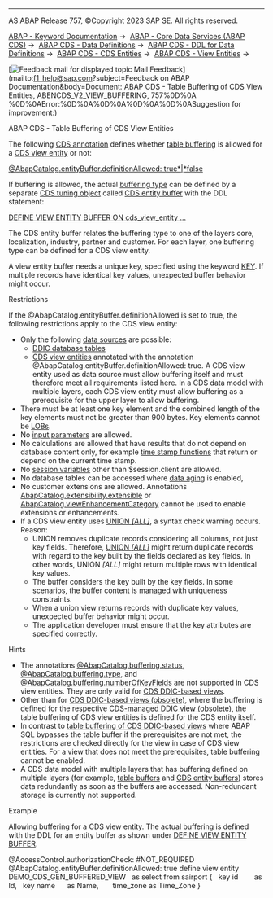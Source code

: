   

* * *

AS ABAP Release 757, ©Copyright 2023 SAP SE. All rights reserved.

[ABAP - Keyword Documentation](javascript:call_link\('abenabap.htm'\)) →  [ABAP - Core Data Services (ABAP CDS)](javascript:call_link\('abencds.htm'\)) →  [ABAP CDS - Data Definitions](javascript:call_link\('abencds_entities.htm'\)) →  [ABAP CDS - DDL for Data Definitions](javascript:call_link\('abencds_f1_ddl_syntax.htm'\)) →  [ABAP CDS - CDS Entities](javascript:call_link\('abencds_view_entity.htm'\)) →  [ABAP CDS - View Entities](javascript:call_link\('abencds_v2_views.htm'\)) → 

 [![](Mail.gif?object=Mail.gif&sap-language=EN "Feedback mail for displayed topic") Mail Feedback](mailto:f1_help@sap.com?subject=Feedback on ABAP Documentation&body=Document: ABAP CDS - Table Buffering of CDS View Entities, ABENCDS_V2_VIEW_BUFFERING, 757%0D%0A
%0D%0AError:%0D%0A%0D%0A%0D%0A%0D%0ASuggestion for improvement:)

ABAP CDS - Table Buffering of CDS View Entities

The following [CDS annotation](javascript:call_link\('abencds_annotation_glosry.htm'\) "Glossary Entry") defines whether [table buffering](javascript:call_link\('abensap_puffering.htm'\)) is allowed for a [CDS view entity](javascript:call_link\('abencds_view_entity.htm'\)) or not:

[@AbapCatalog.entityBuffer.definitionAllowed: true*|*false](javascript:call_link\('abencds_view_entity_anno.htm'\))

If buffering is allowed, the actual [buffering type](javascript:call_link\('abenbuffer_type.htm'\)) can be defined by a separate [CDS tuning object](javascript:call_link\('abencds_tuning_object_glosry.htm'\) "Glossary Entry") called [CDS entity buffer](javascript:call_link\('abencds_entity_buffer_glosry.htm'\) "Glossary Entry") with the DDL statement:

[DEFINE VIEW ENTITY BUFFER ON cds\_view\_entity ...](javascript:call_link\('abencds_define_view_entity_buffer.htm'\))

The CDS entity buffer relates the buffering type to one of the layers core, localization, industry, partner and customer. For each layer, one buffering type can be defined for a CDS view entity.

A view entity buffer needs a unique key, specified using the keyword [KEY](abencds_select_list_entry_v2.htm#!ABAP_ADDITION_2@2@). If multiple records have identical key values, unexpected buffer behavior might occur.

Restrictions

If the @AbapCatalog.entityBuffer.definitionAllowed is set to true, the following restrictions apply to the CDS view entity:

-   Only the following [data sources](javascript:call_link\('abencds_data_source_v2.htm'\)) are possible:
    -   [DDIC database tables](javascript:call_link\('abendatabase_table_glosry.htm'\) "Glossary Entry")
    -   [CDS view entities](javascript:call_link\('abencds_v2_view_glosry.htm'\) "Glossary Entry") annotated with the annotation @AbapCatalog.entityBuffer.definitionAllowed: true. A CDS view entity used as data source must allow buffering itself and must therefore meet all requirements listed here. In a CDS data model with multiple layers, each CDS view entity must allow buffering as a prerequisite for the upper layer to allow buffering.
-   There must be at least one key element and the combined length of the key elements must not be greater than 900 bytes. Key elements cannot be [LOBs](javascript:call_link\('abenlob_glosry.htm'\) "Glossary Entry").
-   No [input parameters](javascript:call_link\('abencds_parameter_list_v2.htm'\)) are allowed.
-   No calculations are allowed that have results that do not depend on database content only, for example [time stamp functions](javascript:call_link\('abencds_timestamp_functions_v2.htm'\)) that return or depend on the current time stamp.
-   No [session variables](javascript:call_link\('abencds_session_variable_v2.htm'\)) other than $session.client are allowed.
-   No database tables can be accessed where [data aging](javascript:call_link\('abendata_aging_glosry.htm'\) "Glossary Entry") is enabled,
-   No customer extensions are allowed. Annotations [AbapCatalog.extensibility.extensible](javascript:call_link\('abencds_f1_entity_annotations.htm'\)) or [AbapCatalog.viewEnhancementCategory](javascript:call_link\('abencds_view_entity_anno.htm'\)) cannot be used to enable extensions or enhancements.
-   If a CDS view entity uses [UNION *\[*ALL*\]*](javascript:call_link\('abencds_union_v2.htm'\)), a syntax check warning occurs. Reason:
    -   UNION removes duplicate records considering all columns, not just key fields. Therefore, [UNION *\[*ALL*\]*](javascript:call_link\('abencds_union_v2.htm'\)) might return duplicate records with regard to the key built by the fields declared as key fields. In other words, UNION *\[*ALL*\]* might return multiple rows with identical key values.
    -   The buffer considers the key built by the key fields. In some scenarios, the buffer content is managed with uniqueness constraints.
    -   When a union view returns records with duplicate key values, unexpected buffer behavior might occur.
    -   The application developer must ensure that the key attributes are specified correctly.

Hints

-   The annotations [@AbapCatalog.buffering.status](javascript:call_link\('abencds_view_anno_v1.htm'\)), [@AbapCatalog.buffering.type](javascript:call_link\('abencds_view_anno_v1.htm'\)), and [@AbapCatalog.buffering.numberOfKeyFields](javascript:call_link\('abencds_view_anno_v1.htm'\)) are not supported in CDS view entities. They are only valid for [CDS DDIC-based views](javascript:call_link\('abencds_v1_view_glosry.htm'\) "Glossary Entry").
-   Other than for [CDS DDIC-based views (obsolete)](javascript:call_link\('abencds_v1_view_glosry.htm'\) "Glossary Entry"), where the buffering is defined for the respective [CDS-managed DDIC view (obsolete)](javascript:call_link\('abencds_mngdddic_view_glosry.htm'\) "Glossary Entry"), the table buffering of CDS view entities is defined for the CDS entity itself.
-   In contrast to [table buffering of CDS DDIC-based views](javascript:call_link\('abencds_v1_buffering.htm'\)) where ABAP SQL bypasses the table buffer if the prerequisites are not met, the restrictions are checked directly for the view in case of CDS view entities. For a view that does not meet the prerequisites, table buffering cannot be enabled.
-   A CDS data model with multiple layers that has buffering defined on multiple layers (for example, [table buffers](javascript:call_link\('abentable_buffer_glosry.htm'\) "Glossary Entry") and [CDS entity buffers](javascript:call_link\('abencds_entity_buffer_glosry.htm'\) "Glossary Entry")) stores data redundantly as soon as the buffers are accessed. Non-redundant storage is currently not supported.

Example

Allowing buffering for a CDS view entity. The actual buffering is defined with the DDL for an entity buffer as shown under [DEFINE VIEW ENTITY BUFFER](javascript:call_link\('abencds_define_view_entity_buffer.htm'\)).

@AccessControl.authorizationCheck: #NOT\_REQUIRED
@AbapCatalog.entityBuffer.definitionAllowed: true
define view entity DEMO\_CDS\_GEN\_BUFFERED\_VIEW
  as select from sairport
{
  key id        as Id,
  key name      as Name,
      time\_zone as Time\_Zone
}